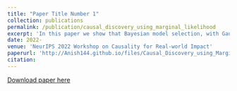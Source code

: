 ```yaml
---
title: "Paper Title Number 1"
collection: publications
permalink: /publication/causal_discovery_using_marginal_likelihood
excerpt: 'In this paper we show that Bayesian model selection, with Gaussian process models, are effective at identifying causal direction.'
date: 2022-
venue: 'NeurIPS 2022 Workshop on Causality for Real-world Impact'
paperurl: 'http://Anish144.github.io/files/Causal_Discovery_using_Marginal_Likelihood.pdf'
citation:
---
```


[Download paper here](http://Anish144.github.io/files/Causal_Discovery_using_Marginal_Likelihood.pdf)
